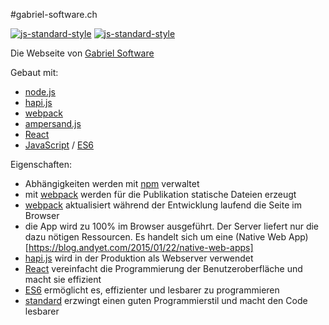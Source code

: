 #gabriel-software.ch

[![js-standard-style](https://img.shields.io/badge/code%20style-standard-brightgreen.svg)](https://github.com/feross/standard)
[![js-standard-style](https://img.shields.io/badge/license-ISC-brightgreen.svg)](https://github.com/barbalex/gs/blob/master/license.md)

Die Webseite von [Gabriel Software](http://gabriel-software.ch) 

Gebaut mit:

- [node.js](https://nodejs.org)
- [hapi.js](http://hapijs.com)
- [webpack](http://webpack.github.io)
- [ampersand.js](http://ampersandjs.com)
- [React](https://facebook.github.io/react/index.html)
- [JavaScript](http://en.wikipedia.org/wiki/JavaScript) / [ES6](https://github.com/lukehoban/es6features)

Eigenschaften:

- Abhängigkeiten werden mit [npm](https://www.npmjs.com) verwaltet
- mit [webpack](http://webpack.github.io) werden für die Publikation statische Dateien erzeugt
- [webpack](http://webpack.github.io) aktualisiert während der Entwicklung laufend die Seite im Browser
- die App wird zu 100% im Browser ausgeführt. Der Server liefert nur die dazu nötigen Ressourcen. Es handelt sich um eine (Native Web App)[https://blog.andyet.com/2015/01/22/native-web-apps]
- [hapi.js](http://hapijs.com) wird in der Produktion als Webserver verwendet
- [React](https://facebook.github.io/react/index.html) vereinfacht die Programmierung der Benutzeroberfläche und macht sie effizient
- [ES6](https://github.com/lukehoban/es6features) ermöglicht es, effizienter und lesbarer zu programmieren
- [standard](https://github.com/feross/standard) erzwingt einen guten Programmierstil und macht den Code lesbarer